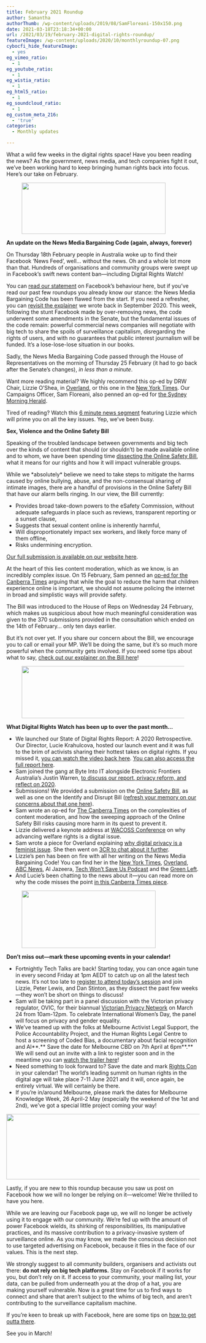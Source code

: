 ```yaml
---
title: February 2021 Roundup
author: Samantha
authorThumb: /wp-content/uploads/2019/08/SamFloreani-150x150.png
date: 2021-03-18T23:18:34+00:00
url: /2021/03/19/february-2021-digital-rights-roundup/
featureImage: /wp-content/uploads/2020/10/monthlyroundup-07.png
cybocfi_hide_featureImage:
  - yes
eg_vimeo_ratio:
  - 1
eg_youtube_ratio:
  - 1
eg_wistia_ratio:
  - 1
eg_html5_ratio:
  - 1
eg_soundcloud_ratio:
  - 1
eg_custom_meta_216:
  - 'true'
categories:
  - Monthly updates

---
```

What a wild few weeks in the digital rights space! Have you been reading the news? As the government, news media, and tech companies fight it out, we’ve been working hard to keep bringing human rights back into focus. Here’s our take on February.

<div class="wp-block-image">
  <figure class="aligncenter size-large is-resized"><img loading="lazy" decoding="async" src="/wp-content/uploads/2020/10/Email_headers_highres-04-1-1024x366.png" alt="" class="wp-image-7494" width="375" height="134" srcset="/wp-content/uploads/2020/10/Email_headers_highres-04-1-1024x366.png 1024w, /wp-content/uploads/2020/10/Email_headers_highres-04-1-300x107.png 300w, /wp-content/uploads/2020/10/Email_headers_highres-04-1-768x275.png 768w, /wp-content/uploads/2020/10/Email_headers_highres-04-1.png 1168w" sizes="(max-width: 375px) 100vw, 375px" /></figure>
</div>

**An update on the News Media Bargaining Code (again, always, forever)**

On Thursday 18th February people in Australia woke up to find their Facebook ‘News Feed’, well… without the news. Oh and a whole lot more than that. Hundreds of organisations and community groups were swept up in Facebook’s swift news content ban—including Digital Rights Watch!

You can [read our statement][1] on Facebook’s behaviour here, but if you’ve read our past few roundups you already know our stance: the News Media Bargaining Code has been flawed from the start. If you need a refresher, you can [revisit the explainer][2] we wrote back in September 2020. This week, following the stunt Facebook made by over-removing news, the code underwent some amendments in the Senate, but the fundamental issues of the code remain: powerful commercial news companies will negotiate with big tech to share the spoils of surveillance capitalism, disregarding the rights of users, and with no guarantees that public interest journalism will be funded. It’s a lose-lose-lose situation in our books.

Sadly, the News Media Bargaining Code passed through the House of Representatives on the morning of Thursday 25 February (it had to go back after the Senate’s changes), _in less than a minute_.

Want more reading material? We highly recommend this op-ed by DRW Chair, Lizzie O’Shea, in [Overland][3], or this one in the [New York Times][4]. Our Campaigns Officer, Sam Floreani, also penned an op-ed for [the Sydney Morning Herald][5]. 

Tired of reading? Watch this [6 minute news segment][6] featuring Lizzie which will prime you on all the key issues. Yep, we’ve been busy. 

**Sex, Violence and the Online Safety Bill**

Speaking of the troubled landscape between governments and big tech over the kinds of content that should (or shouldn’t) be made available online and to whom, we have been spending time [dissecting the Online Safety Bill][7], what it means for our rights and how it will impact vulnerable groups.

While we \*absolutely\* believe we need to take steps to mitigate the harms caused by online bullying, abuse, and the non-consensual sharing of intimate images, there are a handful of provisions in the Online Safety Bill that have our alarm bells ringing. In our view, the Bill currently:

  * Provides broad take-down powers to the eSafety Commission, without adequate safeguards in place such as reviews, transparent reporting or a sunset clause,
  * Suggests that sexual content online is inherently harmful,
  * Will disproportionately impact sex workers, and likely force many of them offline,
  * Risks undermining encryption.

[Our full submission is available on our website here][8].

At the heart of this lies content moderation, which as we know, is an incredibly complex issue. On 15 February, Sam penned an [op-ed for the Canberra Times][9] arguing that while the goal to reduce the harm that children experience online is important, we should not assume policing the internet in broad and simplistic ways will provide safety.

The Bill was introduced to the House of Reps on Wednesday 24 February, which makes us suspicious about how much meaningful consideration was given to the 370 submissions provided in the consultation which ended on the 14th of February… only ten days earlier.

  
But it’s not over yet. If you share our concern about the Bill, we encourage you to call or email your MP. We’ll be doing the same, but it’s so much more powerful when the community gets involved. If you need some tips about what to say, [check out our explainer on the Bill here][10]!

<div class="wp-block-image">
  <figure class="aligncenter size-large is-resized"><img loading="lazy" decoding="async" src="/wp-content/uploads/2020/10/Email_headers_highres-01-1024x310.png" alt="" class="wp-image-7296" width="449" height="136" srcset="/wp-content/uploads/2020/10/Email_headers_highres-01-1024x310.png 1024w, /wp-content/uploads/2020/10/Email_headers_highres-01-300x91.png 300w, /wp-content/uploads/2020/10/Email_headers_highres-01-768x233.png 768w, /wp-content/uploads/2020/10/Email_headers_highres-01.png 1376w" sizes="(max-width: 449px) 100vw, 449px" /></figure>
</div>

**What Digital Rights Watch has been up to over the past month&#8230;**

  * We launched our State of Digital Rights Report: A 2020 Retrospective. Our Director, Lucie Krahulcova, hosted our launch event and it was full to the brim of activists sharing their hottest takes on digital rights. If you missed it, [you can watch the video back here][11]. [You can also access the full report here][12].
  * Sam joined the gang at Byte Into IT alongside Electronic Frontiers Australia’s Justin Warren, [to discuss our report, privacy reform, and reflect on 2020][13].
  * Submissions! We provided a submission on the [Online Safety Bill][14], as well as one on the Identify and Disrupt Bill ([refresh your memory on our concerns about that one here][15]).
  * Sam wrote an op-ed for [The Canberra Times][16] on the complexities of content moderation, and how the sweeping approach of the Online Safety Bill risks causing more harm in its quest to prevent it.
  * Lizzie delivered a keynote address at [WACOSS Conference][17] on why advancing welfare rights is a digital issue.
  * Sam wrote a piece for Overland explaining [why digital privacy is a feminist issue][18]. She then went on [3CR to chat about it further][19].
  * Lizzie’s pen has been on fire with all her writing on the News Media Bargaining Code! You can find her in the [New York Times][20], [Overland][21], [ABC News][22], Al Jazeera, [Tech Won’t Save Us Podcast][23] and the [Green Left][24].
  * And Lucie’s been chatting to the news about it—you can read more on why the code misses the point [in this Canberra Times piece][25].

<div class="wp-block-image">
  <figure class="aligncenter size-large is-resized"><img loading="lazy" decoding="async" src="/wp-content/uploads/2020/09/Email_headers_highres-06-1024x342.png" alt="" class="wp-image-7275" width="349" height="150" /></figure>
</div>

**Don’t miss out—mark these upcoming events in your calendar!**

  * Fortnightly Tech Talks are back! Starting today, you can once again tune in every second Friday at 1pm AEDT to catch up on all the latest tech news. It’s not too late to [register to attend today’s session][26] and join Lizzie, Peter Lewis, and Dan Stinton, as they dissect the past few weeks—they won’t be short on things to discuss!
  * Sam will be taking part in a panel discussion with the Victorian privacy regulator, OVIC, for their biannual [Victorian Privacy Network][27] on March 24 from 10am-12pm. To celebrate International Women’s Day, the panel will focus on privacy and gender equality.
  * We’ve teamed up with the folks at Melbourne Activist Legal Support, the Police Accountability Project, and the Human Rights Legal Centre to host a screening of Coded Bias, a documentary about facial recognition and AI**.** Save the date for Melbourne CBD on 7th April at 6pm**.** We will send out an invite with a link to register soon and in the meantime you can [watch the trailer here][28]!
  * Need something to look forward to? Save the date and mark [Rights Con][29] in your calendar! The world’s leading summit on human rights in the digital age will take place 7-11 June 2021 and it will, once again, be entirely virtual. We will certainly be there.
  * If you’re in/around Melbourne, please mark the dates for Melbourne Knowledge Week, 26 April-2 May (especially the weekend of the 1st and 2nd), we’ve got a special little project coming your way!<figure class="wp-block-image size-large">

<img loading="lazy" decoding="async" width="1024" height="171" src="/wp-content/uploads/2020/09/Email_headers_highres-02-1024x171.png" alt="" class="wp-image-7271" srcset="/wp-content/uploads/2020/09/Email_headers_highres-02-1024x171.png 1024w, /wp-content/uploads/2020/09/Email_headers_highres-02-300x50.png 300w, /wp-content/uploads/2020/09/Email_headers_highres-02-768x128.png 768w, /wp-content/uploads/2020/09/Email_headers_highres-02-1536x256.png 1536w, /wp-content/uploads/2020/09/Email_headers_highres-02-2048x342.png 2048w" sizes="(max-width: 1024px) 100vw, 1024px" /> </figure> 

Lastly, if you are new to this roundup because you saw us post on Facebook how we will no longer be relying on it—welcome! We’re thrilled to have you here.

While we are leaving our Facebook page up, we will no longer be actively using it to engage with our community. We’re fed up with the amount of power Facebook wields, its shirking of responsibilities, its manipulative practices, and its massive contribution to a privacy-invasive system of surveillance online. As you may know, we made the conscious decision not to use targeted advertising on Facebook, because it flies in the face of our values. This is the next step.

We strongly suggest to all community builders, organisers and activists out there: **do not rely on big tech platforms.** Stay on Facebook if it works for you, but don’t rely on it. If access to your community, your mailing list, your data, can be pulled from underneath you at the drop of a hat, you are making yourself vulnerable. Now is a great time for us to find ways to connect and share that aren’t subject to the whims of big tech, and aren’t contributing to the surveillance capitalism machine.  

If you’re keen to break up with Facebook, here are some tips on [how to get outta there][30].

See you in March!

 [1]: https://u1584542.ct.sendgrid.net/ss/c/CMxF4nARlf6wAFa1PSfv0mmZ9RIuK0LyVv5J0Wo3jtLPXabnO7pZHM0rPPHVmfVoZvl93NZkUnxNz3rwysmHbJDRIpi2R6UXgbxwIOg_YsmW4rAFc4Swf10HWu6lpLcDMAYFNNibo2an5ZHdXeNMggYcDmsSBNxPDliAb3fLXS8GIcTS0TADIOME2UTHLm832399h7pKE-085axg1gBcj-GioA7MfROYe5V7HCJZYC9hUgoy67B_JFli2IVEhUiGECuBpDNGeRDOHBrBwJo3foSRfsI0uoV4kTMU6MeANqqehbb-F10fsw_N4QuolXerS3xVI9MXieQNC00795STKg1_6pwcz759PMwOCDk1EscT84ONEftAqeqAYTDtrP28PjBndw_r8lIsNSvYuLxKFQ/39q/-4YLaVdISxKdg9jhVPrppQ/h0/h8g4gnIQpyRIKH0TsH-QXaXoc0EJupHC7Ps14smyUGU
 [2]: https://u1584542.ct.sendgrid.net/ss/c/CMxF4nARlf6wAFa1PSfv0mmZ9RIuK0LyVv5J0Wo3jtLbQYuZN58BSDpHzW6ON_Xe_Jin93oFEiss0xl3Wv5mQyzLep4TS1Bk61Crl1OOPXuMn14ii5c8JmXEo0YA77X8g2drXwuJZUcc2CnXtt_GetF_69W9Gi8YOc9ocI10BkOA6FBCtgHy9ODowV2GdoSGmMzXhVUuKv3aGGnPzLPTB9spM0HptYQuFjOfTlhqayIgqRARL1zciMSwPVd087JwVoJPxdvZOzyr7YGVGDTInWLAUT9CLaVoCXjarafWnZrvLF8SxHvJ8bUZEtPsXYk9mglvsVU8InuxIOaj2my6cHWToL0j6HrXDTtd27qMiDe-gjosPpoURBEnOu8zMKWzxFDEI_wpulyrxVGj5wmzzG2k-NNXHVHUqeD2DptB4Fdivw1br77Mm-uHq6Yvn3DA/39q/-4YLaVdISxKdg9jhVPrppQ/h1/uAU9rTgeYlgRtSYDVVPuHFFON9OUydGuZZ4Jd_rQo9k
 [3]: https://u1584542.ct.sendgrid.net/ss/c/BqA3LhzOFl92KwaVoz69N0qR3BWkZXYkjMRYGJoSlafIbIAD4DumtU7iWaTDGCuKLKeGjGp7wJDVXYYNQLbsXcKY7l8G-Z8s8VodnnvsSo-fN9qlh8GOKY2-FL9-ebieWAqv6iGBVp3hIQ5QpX05bwpTKjxgXRFMyh-4g7t3T8Oy3XSjQKW997o3MImoXMu229thE9ZXVy_aqzWnMVpfgHxwcvbW1MCPDKtH0Bema1MSs3rnUU41cNF-gcxUoC5IDzWKRTxpvaW5ctdIq1woRv3dChs7NJlGjOCZ9AIhjOCRwi_i8qpqsN1cseFHIYLLd6CEcO81XBet3jwP5tJLtBZ41hr4uSRHlzjz4-ads-XmZdG524lHgf05_UU1h62LqcvnMXXSgJ14188Or8S1w_lbC5PnRs07E_VZTGmLrzI/39q/-4YLaVdISxKdg9jhVPrppQ/h2/i2tOqiSsAwv-T0BcXzjQEyIyQ6_s2VfsTUk2F7OorMk
 [4]: https://u1584542.ct.sendgrid.net/ss/c/atcYNHk4Eh2YdGnwBh-YDGlyFEPfIQqTPhAJ7ICxnKGwCw_ufjZMlVhjkx4aOHLlly-wnUR30qUpu0SBkygzmJTw1HSEr8okvoQ6JAIa3EHC3HAfm6C-FUqcG-BtW6m_kj1XBMUFVjfVXplTlpzymNKJ3TMdLu9onp3wp1N2zPGpzfS3OF7kaksYfrZi58b4IRn1uAdJ7SjgppFNoRkICDHPpu4Of2FCA00My7LVZ2dUu1hIKBx02P1MXIvTpuFUuHQpPa1sH83jkV9d7YrPM5MFz6-4X7nB-nucuR6XSOtIN5KWjiSYuba_Aurw4fIRQavZTmsW8FisqjxA7ja7lIuPLsmLN8-4ivvsVXOM4GAfkevmoL12XTIBZZHdOg64esGrSOWXKVfw5mxrEVMtRw/39q/-4YLaVdISxKdg9jhVPrppQ/h3/jj39vQgcB55CJuSW5WR5PCjdW5Roh3rV7NqeKDQi0Sk
 [5]: https://u1584542.ct.sendgrid.net/ss/c/atcYNHk4Eh2YdGnwBh-YDOY7M0HCiEoWTIfBCcp3Bkyz_wsE-mMIU8LcMdsStAgSqJRXSwwHG6etviREhPenmTYFxE9F13kAbLExXgyW9A6k_2LXecnsitS3_oAbBMwo3tBlwSFA73VAb9LbMeHfRXyp-jF0jyFmlE8Ea3LQD7FUEgF29iKxb_oGDeIMUDta5J-_T6cO1ssVMEFDmXbvGmjQBCCpvslEwCALZikMiZkC_n76Ulmo1mve1lbiL3v7G-V3mdYL3Hvdt2Hck4aP69lTQ8PpsnZXaKCZms-xKfkkdpCGGQeO8I4epcV7isp_8UPsIrKScMs7tUZS986ZfmO19gPovTGdmh9o9azzM_Qd8WDmmpcn0CXYvWJeRSBs7l7FtY-v7Dnswjr9cAhYPHv9pXrWgG0CqAvtBVCbdmeMtRFIIhukiQ1pItsQM50F/39q/-4YLaVdISxKdg9jhVPrppQ/h4/wNgfN1XfcWNfAjuLFpocN-Znwlk2jSKVI4Oe6P4tv8M
 [6]: https://u1584542.ct.sendgrid.net/ss/c/atcYNHk4Eh2YdGnwBh-YDOJPR4Z5lDybbWIPhQSOR8GhteRvz21YPJfRG8B40Kk-zcfQ3hB7Ra196gcWsw3OPfFWi5zG0dRqNBUU7Bmn1ZiD7oO4ZZqXJkizZPpASx2vUUzPp9N9w8JUvmU9nS6rmMfWpcMFWzjumvE_HyX0Z-RTpwYaQ8IbXG5BV7HuKQaCOV2o3PJJPUY2Nn2fyTOxYN-K5icG8QMHkYOYWvRtzMuPjrzOgsIQc-nUuJ8CFqhbwmUYLTtcHxjhGcN5p6cUn3uVyy1ab4LM1u4uwh01Sthuwbs9RaHvMRFmIACyfppTfzsbncsmGynuF8O9XGpiD611vCUClmvAo-jxGhy0wK0/39q/-4YLaVdISxKdg9jhVPrppQ/h5/m-0sMMs7N3O8YEYnW749WQp4BPcmvkvJghHI1hRO1Yg
 [7]: https://u1584542.ct.sendgrid.net/ss/c/CMxF4nARlf6wAFa1PSfv0mmZ9RIuK0LyVv5J0Wo3jtLPXabnO7pZHM0rPPHVmfVok7BjJVqjFsnj57h8bo8V_K7viZDIjZvEVHlSuRwg82-pvHaQYWIB1sBnJXC4pNEs3yUIk2zHuQBICy73ewh0XLvezpmp7M0G6afQDlaB6OuyAqepZvDhqJGWSw1iLyiH4PM1KbJxzF9-pltvLSbP6HcmhZCGwqPvAesOuY6lombV495seVSiiL_lYliZzcbNbIGt-2fK_9YagCqR9Cr_srhSgHTAw-8K2Z3JsnvXorJN2uRitWZV3xx8M_446mCfXqF5ih7W4MZTJMyyr0gBe3ut59M31L0Io3uGX-nD6-GcEZOpjf2dAX_ZFDZdngxLuaDCQd6EY4PWWxY4FkICGgAbjBaVUq13W6PzoGogav8/39q/-4YLaVdISxKdg9jhVPrppQ/h6/OJxU73dWuIh7Jbez4-tbFrbA4erCqgo-TU2ZqZIJdx4
 [8]: https://u1584542.ct.sendgrid.net/ss/c/CMxF4nARlf6wAFa1PSfv0mmZ9RIuK0LyVv5J0Wo3jtLPXabnO7pZHM0rPPHVmfVo8jokC5nFEEUacXPWEAWPrWQgsCtuttyKUrv5gP402ywbbYrdi8_nm2Yb5dzVSBahUIXKDglNXtzZ5slruZEcYfe_A_686VGFw66LBiaGl-1nqX3ZmF-7rTyH7Spk10UAOgBPKfOKIDp6RR_Pn_gVbzrHtQoejaCl38bub4ypSLQIANAmOWzVRftysbVG_0bfiTU4ud4TB8XJwBcikYwM2JIfhdi6DIofO8PztMTMlGko_ilv0NmUXPbMDk2Ff8PiXnVp7Xk9DcecuFCmiS2evwyqHGt0mtTYwLVd6fpvDAQNWKrJCGMpjcxWtih5sWX8BlYnIzNlCWnhBRBj5RIQtlxlKp5ZrOhhqAsvYDGmzuo/39q/-4YLaVdISxKdg9jhVPrppQ/h7/_ZpThqisR_rZFTppCjo1C-OZyVWR15u8k_v9vxVoolQ
 [9]: https://u1584542.ct.sendgrid.net/ss/c/atcYNHk4Eh2YdGnwBh-YDMsQup19ctwzixQPtTEhYGvKZ8-pY6-CH8JzoJF0FAj-6NsDS5TKk5Q5U_NJabQtp59dLem4ES8Uc93qMxoXr71KpsGXtmK2-71aPeKFirjGJZtikh7PNJ1RW0ZrZgHV4eZtrDcgagW0aV2f5y3EusfR5TzaVgyopVYIQ_wvLc6z1updFWI45yfdao50TjwfrpDcRH5WBLvymQU_Asr96ClcNSEgAGJoW4omZyIQPABgG_y6fQjCgcUlJxHBXJKuCT20E1pffSgqiN_9ivhr-ji-Pmniw1NfLdBTtmE-cRBRgLmepmrJ5WwcyZLsSS2FDFC111dppUzpSqNkheecBgNuBcwHaY07PL842toRP-QQl6ydI0_D-YuKFOXNANPvd6sYvGRHHOMrlvEj5WtlS0xY94D_BEvnxcUBGpx7twqc/39q/-4YLaVdISxKdg9jhVPrppQ/h8/NDsgVQkMu_crr9EKXbIPeJUvZTX9p2UAZx1kcTfwiGA
 [10]: https://u1584542.ct.sendgrid.net/ss/c/CMxF4nARlf6wAFa1PSfv0mmZ9RIuK0LyVv5J0Wo3jtLPXabnO7pZHM0rPPHVmfVok7BjJVqjFsnj57h8bo8V_K7viZDIjZvEVHlSuRwg828zDLqyXe7kHbLCjxsWBiojuorc75wW8pqsLVAuNIXmBfuOjT5znC3x1WutsImppzl_d9R0SsbMgicq6LnTxMhkc-1DL4GNgACQjn42_5Pu4qYgWGxcl7mH2eBnMlqueUlXUhz_17WrTI_-M9FRIr5piMSDUieNsr91lLaqawdHTUk0O3hHgtUR3WqPLW8J2tx2R213qojZLfUsk395Xk6AMBu4kZtrBU27xwJ9JI_VzHBLyk025NnW4j2kV6nX8IB-9D8W7RNc6-YE5up-OgmpFj9kyLeTwvNoMY4rTQCUcdrns-LxJXmy1MhuMGuTaWE/39q/-4YLaVdISxKdg9jhVPrppQ/h9/IW7XNL-ViOFrl_9HzWhDk5AuiieN9k9nW5HuiUn8zMo
 [11]: https://u1584542.ct.sendgrid.net/ss/c/atcYNHk4Eh2YdGnwBh-YDOJPR4Z5lDybbWIPhQSOR8Fn3iVymDdvFXugXFHFzaLOd84orp99UxCcSvRCTQyoW0-2GchQUwk3MsRdrZUnlCutrk1TYIW2G_4YPn4JXD6ASJiODnQGEtxXaNwQq1Bo4_zHiu5hA7qJCnDEf9G58JMmds2fGkNTNQUZy4aVw_0QbUY9MKR-23nqUixBH0Jf1DYBqfsrB55DWMbzuWruZ4Wywy0sqZTXywd399nAsyglVeRmPCRP9LGdTF1FO0CNg1Z_mshgJ-sqPOazdVC0fUtHCVZ3oRdrw3j1Ujw9c3xl9i6z6eFu5f2yP1wBTW5w2BobDo-psk0X2lIrBmBIL-k/39q/-4YLaVdISxKdg9jhVPrppQ/h10/wNL0leOa1Pr0lvowi25chjXrDqsG6j3kjH9j3cheXZo
 [12]: https://u1584542.ct.sendgrid.net/ss/c/CMxF4nARlf6wAFa1PSfv0mmZ9RIuK0LyVv5J0Wo3jtLPXabnO7pZHM0rPPHVmfVoicB-CsWWIIBqqwunH1ItOosi4MC-tZglz42dLjVFwQsL9FdedDpFwauuJRt93taI9JtGZnGT5hQ_cNi7e5sTZ0KXo1pOecJ8QJgrFTokP142nLEwP-1kBxh3VdmIxf-AhgmlNPn-GyzKMYwWRE0LFT2GCLq2f9ZLbPM_UUhn1IoUi30hsQWfRhcvEuQmIG3RkLNaAxXKS1fjdKMt0PEpDQmyoLzHzk5_XJhlF7WdZYW_wsCTzSxJBHfrkqbRh8tdQlG5GI_cXuqT-Bp4SDToZdzt35w9oIx6rZFpsAWf6Ny6oyoeNYhG_OOI2ONxMc0m8N4txhd115w4uimGZi8kjbZSRsCMG9p0DYes-5rMLkIWXpYkHPQ5gWMqa26CcT4B/39q/-4YLaVdISxKdg9jhVPrppQ/h11/llea4ys_ow1U9diSoheh5hzn6mdorAgl0Bf7LYG8bw8
 [13]: https://u1584542.ct.sendgrid.net/ss/c/atcYNHk4Eh2YdGnwBh-YDGRoAs2WH3kvIwlC-9ha3D7RYN0OV8HmwUAeLE6MQ8tGWfgd7hz40-AccXZWFCIy6BdkYvJ5ph31EQrCTfPsRPlCRG0jDrBweTg7PjBmbZsNTciciY0Jm5XgtFkemZKpI6-8wjEnbUkC21u2ZVU59wrokdpV8hK-DYRsCp48NkFRCVCgBRGKYnJkmGziJiy-8Qvj7cm58JLWRSQaPuvoSCshDglqWpw38qOee2YnL2Ytl5qRQ72Oz8S_bp7ATCT-u5lN_i_VeC68bLf4nTsN3IC8SlPh9FrlYF4BEGXh6Iy-7ILp4GuqUy2x2kaWYhYbExdaxhyMqRXrkbLN7k3WLsu2Oi0Q196T8YRGDQ-eEOWA18gqkOK8hu8bplKbB6JBSlnw9WO0YwHvpnVGiS9lXHpqxdNNIgqjaSOFbiaghHDZ/39q/-4YLaVdISxKdg9jhVPrppQ/h12/WObLKTJuBsikk9N-2NK5WmhCY_msodUrif0RpntdoBA
 [14]: https://u1584542.ct.sendgrid.net/ss/c/CMxF4nARlf6wAFa1PSfv0mmZ9RIuK0LyVv5J0Wo3jtLPXabnO7pZHM0rPPHVmfVo8jokC5nFEEUacXPWEAWPrWQgsCtuttyKUrv5gP402yzlRZNlD09Lw1M8UCNhBtigieRA4F3j3H3avKk0WmwbxdBXt_GCHkPq28XbR2DK_fFbbMRGa8hYTRIGpY_uYjYQBU9k7eCdDuVcCuZRQxE50XkkPpM7QN4sq2tPEiV9_bSuLIqrtvAOVUYf1hVHQE-xnNFbKZUNGX7xreIevh1VJBQDqiTKqx-TzaKUKhV2oqrGJcN_tWw31nMUOXJkBDc2PhsyUwk2vqss7duI_LRuRQAJKfp7ZBWwzLno35vTYRTSJ7k0ZtG65Tc3AcqP0qzj5SaLOBqPI0wt8agqDRvzKFMtt4DpBV3Y70GTnVzlR7E/39q/-4YLaVdISxKdg9jhVPrppQ/h13/JleP2KfaKFU-mMkNiD-sYdNcmgPN2u3vN-JlGIp9ya4
 [15]: https://u1584542.ct.sendgrid.net/ss/c/dSCQfi9FLISmU3ZE3bfPhlSBN6XYeCKzaLLHWVkJ-A9ssnHoFXVOv9K_tpvraSj1-0pXU4ztPMvwpVPpV4A0VrYtuFfDXzc31kzntM8KKKlW6tvB6uN9Y1bCB3BO0p9SGQEjUi4vn8G7PO2a-HBvKwVRkWEiYyCDFog9jkLcDJf5U8ZLOpOoOV84aWORvlbUWKB6TgTIrbj4eWga9LA10n-gOT8BBJoyJbTXjRcrxB_2qZgnuCkUK6tmQzNGlGk9FYybYI1QRmwjABy33JFw3wJnCFqyC02cmQsuRlESX7JfCDKLiKiADe8lwDtdX0okljxiyuyX4RtrVKZKnfHMZ9L49OZ-UEblPZpr9JYDiL59qeMU-gdVBB7V-detoyTZ/39q/-4YLaVdISxKdg9jhVPrppQ/h14/dhxXmkDBo_xq2PXQp_X0zh1-tUdQF1xukYLefMwO4no
 [16]: https://u1584542.ct.sendgrid.net/ss/c/atcYNHk4Eh2YdGnwBh-YDMsQup19ctwzixQPtTEhYGvKZ8-pY6-CH8JzoJF0FAj-6NsDS5TKk5Q5U_NJabQtp59dLem4ES8Uc93qMxoXr71KpsGXtmK2-71aPeKFirjGJZtikh7PNJ1RW0ZrZgHV4WWdkz3lacaHIjcTcOl9rN9ruvL1CkwTeSQlnFPPksQ-J6Vz3O8O-skKKRunNv3gUdaBwYBWDFLblPbp4MlZ_Ll-c32ZFj2FAfhqcCmrrX8EJblMFPXwKcZFf8WrBot-CAEjTHGdIxjU7StVmbq2GU5eTA42XurccNB8tt9u8loFb-PveLNhoFhiNv4HxO5Kh4NhkrNTjDQlWxcYkj8GhsVZDtDO1vOqIJ5N4L2MryHTEXwjV0pdYl3rg0cLOYMD0Xs_vgupyUCvMD613di4LpdDboUf8KvVNYQCSHXdywKM/39q/-4YLaVdISxKdg9jhVPrppQ/h15/cm_0Ud-tbHFKR0JlAUbchs1xkQ6FuGAivBwHxk-dcVQ
 [17]: https://u1584542.ct.sendgrid.net/ss/c/atcYNHk4Eh2YdGnwBh-YDGIYcjXtnApuqDRu1EH_jpf8_lnkrKzFSuyuei15-F3aC9vfDgdNKC4HtL0ak6gXw9husPZM8ROC1d2QiQcQUxUBrhwAognpwLCPhZhtnqOQQ0EqnCoFln1taG_PQRqcLDVPvWbhCKn-JXoVTYgCsZYZDHzs3bKYUCrhA5CtWEiHh7UCt-BywU-bAgvEJZBdJBKjSOe56eoM1jXR1uNNpr57xZicKyxn7UVreb1DKgPj0QdETlhQnb2ybTXdBd64naA5VXg0yGeSKBwVi_NNU0BKF6SDrV4rhcT_mOqQ2bYkxQnh_MrWlQWm6onNkXVOBb4ymgkH2ToDazP1uoSsS5Y/39q/-4YLaVdISxKdg9jhVPrppQ/h16/WVEumlohrXZy9vMVeUwpREVYwSAX7K4PvUO2pZk1Nbk
 [18]: https://u1584542.ct.sendgrid.net/ss/c/BqA3LhzOFl92KwaVoz69N0qR3BWkZXYkjMRYGJoSlachYipE7PqTPfOdSg3b1kSSDI8gs9l9LiibEFTNjEbrRMPmodymNSbgjh7hUUJflbdTLOjtqH1T6beDaTGWiHmrt-ipXdVVcDFs1iD0HxlWReOhKTdAkKH1OL-MGxKmq9heaGht4yu6YOrxjGGqExn78MgtlGaxR9Kx0OJKtaCi_AIrtvUJX0Fpvoaj7EpBbticnrhJgpgZYGvBNjxUUwr0A6SwzekurLLqF-J8CHSmGmsMdIxdMZritEKaNICk2N8iAll7hLJ2dv6OmfaifsLoZ1OB797Bv1Mhya2UAAS9X5pWQcJQkkOiXXpZpEjLMiUsTSHH9ESEnkfmrlnW6uIyXQGEK8Z-4lABXH9t1Y3cqg/39q/-4YLaVdISxKdg9jhVPrppQ/h17/FWSHCpJiXxc_0vy2CYR0PH9FHk1HnShjRcWqbjM9MMM
 [19]: https://u1584542.ct.sendgrid.net/ss/c/4PfL751D8g4IfLXFw3QfXfddT38HY1i1X6g3OdYp47Y_NphKLg6PDxtjPoUXP1-94gjSU9QRnZFxfz23x-zqu11hdSncU12NHyXzHYzVyYl7mcQR7PazOCSBHEEEiZVusxjeLRX-be1SairaWEyOMB6kE8AF7or3ft941JIJwcDIw0rVYxLq33JvYcSaT2Uhr1HRswUOjYn01jSTE6tUvTYHcA_ajClOk61zKp3cZfyLFB2_kAkMbvSxbuZLd-e19mUBB_cgkF7_xm-gkx_uCikpIZhRBU72XlWqIT11PHpniMecZ4WeJqocXJGUfVdt_SniLyOvaS8bAkSIzA_ecpGYqK35qdl0s1Ao3m7opLOx7uKg-Sf7Ly2PoixOcZvXdozW3J5TV7ZOzNVGzoDRcmHoVMq2fMlXu6G2oRzpTQv2SeQ4yQUZzwTdIR-_BXdJbI97EW_KwytcugUXDp5WACoyRiRvm5Jr9JITY6_3iR4/39q/-4YLaVdISxKdg9jhVPrppQ/h18/q7WNv0ozI6flnnbQ91XCZPrspYMq-6T9qfhzFD6f-Vk
 [20]: https://u1584542.ct.sendgrid.net/ss/c/atcYNHk4Eh2YdGnwBh-YDGlyFEPfIQqTPhAJ7ICxnKGwCw_ufjZMlVhjkx4aOHLlly-wnUR30qUpu0SBkygzmJTw1HSEr8okvoQ6JAIa3EEI02Dqduymqz-kZEbSc200i163WCsl77WhPvASwDsXSw3BBRqDgNea2u7IGPp1yOqAzDeWJeG4U-CTwOqsbim3hqhXGrsvwsAjPir9zkrNglrB9Fip0gmM8M8gd7sS6xYJWk7UavlNxXeEjjb5ZNc84jkLHI6fAEp6jcqeQr9mIFIpPH96UpkwUjjPIXIKCP1-OqdMjQcWUa2MqQf91wgtm9J14bgFxxbdT_PfrtJtGtQXLIqmWQsjI1IWhHkco97zwpPym10DbY0VUhdgf0XMbCgVAacrjjQj6TLGQ2y5rg/39q/-4YLaVdISxKdg9jhVPrppQ/h19/jJnRzwgQimf89F-2rfxypj24cMcrRBkvUNoDPZKtpDQ
 [21]: https://u1584542.ct.sendgrid.net/ss/c/BqA3LhzOFl92KwaVoz69N0qR3BWkZXYkjMRYGJoSlafIbIAD4DumtU7iWaTDGCuKLKeGjGp7wJDVXYYNQLbsXcKY7l8G-Z8s8VodnnvsSo-fN9qlh8GOKY2-FL9-ebie-t0EZXtYu23aaA5gufDbNAH8DSqiYzmzat0UGYP3VI9j5axniNwsiPe6M8r91NrwJORWggFTwZ4_esFZm4G3koGm5CW7KDRv_wjZu1DGtMc6bA8b8Rx0Sh7kIuAbEViZhBHwFzZQ7LZ6i4_7CUl6KtX7ksXJ95bD_tMscBxlYVP1Wbr4pLrpYulVJJQY_BsQjSvg2QgXNE48MdGlKEMLDAvBJyyCGfPfFfBMHhkS-CIeTxIIWKWjSY0GKsssEC5ySoxuA_W-SUvRT4rN5SvJNH03zi7NNgsaoplTQsVVMxQ/39q/-4YLaVdISxKdg9jhVPrppQ/h20/aUIb02BoY1SwxReW7rHl9SvFAhhsVv0EyAv_rhyzzLs
 [22]: https://u1584542.ct.sendgrid.net/ss/c/atcYNHk4Eh2YdGnwBh-YDOJPR4Z5lDybbWIPhQSOR8GhteRvz21YPJfRG8B40Kk-d9DyMFSm4tuRjQDW7eZLZ55nO7ujQuWtWW4GoyZY1_Zxfa3C1E5_NmUO-XeY4rglvrv3LU9E-9ZCnWEtBs0tRtz-UEdPVclhzhX7bKgte6BUG4XDbpwL3Pwg4oTZeDdV2W8pT5me9qbXiq_CxV-ptc4umqscImYKHZNST_9P93WWO5uSL8fIKBKZ5g7K4sJpcJDmfc_8ZuIbYpV8hzj5hUNSf9M9I_rjuUE-2cbz1mVCQeta8YpmyDHsIuBuSyz1MdyHmvEy_sryunM1QOgLx4QWmK9GCgfroVB4i3kHNhg/39q/-4YLaVdISxKdg9jhVPrppQ/h21/R5eF69rXkeXLobz8EyjO7fLRuMqbM2IiEJntsvogt_E
 [23]: https://u1584542.ct.sendgrid.net/ss/c/1XQbiUZqIgkFRQxQopJGKeqdhWuIqpW0eQhmA8EUWy_8-OvlBtBMQ7YUg1_KG1oJ43BCUvCzxwJALjYTw2a2M4fDG4i3WSveUldbRcXS669Zcy7aq612PwdriGssbuQp4VWUJNABgTuFQPIVhC1uSLObVNy6yRILImW-dFYI8HapTDRY7zlt_kE4nZhm-xnQ89UXvcjde5OFxSaQn-1pzG49yIpZ_lFDMUFB8mE1cNbOk6eoAEwu8tlbyCawddE5mE0ZlvhjjX9vb_5XMN0vemTnQZV8eVH0OT4xcp4tKSqbhs6CE6Ikg8DXkAGvG0tLAM3z7FzI52IGL593vfsit7KA8CjrcL5jQeZCrBIrEAA1OzpiAyoYt8ti-al0qTfkxUaFszdNYwDJvxTyHwaeF48d-mjkAKlwoP1Nm-2OB-BZVe7EkdoycsqBweUNuL_JLk9T8OD48f7qivMIe7RFgQ/39q/-4YLaVdISxKdg9jhVPrppQ/h22/79HU-dI7vkiBjkO5f6JCzvnnueJTMmA-oPniFwDbErY
 [24]: https://u1584542.ct.sendgrid.net/ss/c/atcYNHk4Eh2YdGnwBh-YDOJPR4Z5lDybbWIPhQSOR8FHgMElVR1EmwfVkHRwcgyG4x90FRIUYXDnwqmN0lAJltfiGByTX7DJv7QMehA6ce8deqW6yIxr8UWElJQvzf6PnD5dOGabVJYLq1BYVoE_B0mxMOK0rP5aNX-qpUbBhTH04jHspKXxXiaqsPLahFx_eCb76LSo_zL50aaSVKZgsBqrQJCNmFaO-ocQzjYSvBawxQ1TAUKEwcMxcKN_9LGCHSw4bGEj6ehxghLqHKKffcmCX9EhsCQaXXGRJcMSGFoN51Sl0OttOb8awc5H4T1ACmZ5p8Lp0gidU0P1q1Wdp4pACXxtJWjnfHCMgz9l2rY/39q/-4YLaVdISxKdg9jhVPrppQ/h23/MyZv0SOKNONb9fb2IaNsUbOA7z9rXRWdWbVceyj4S7w
 [25]: https://u1584542.ct.sendgrid.net/ss/c/atcYNHk4Eh2YdGnwBh-YDMsQup19ctwzixQPtTEhYGvKZ8-pY6-CH8JzoJF0FAj-aeRAJzQLoKzaXdLPTpNjMMsxro9k8TD9Ooo0g9rfjUh7ZEYZZRlTcMPqlI0_HZ4OU-ryMBKjojQScIaTIzLG7L6rSs_JNfzSBBiC5pWZqqmP3iZjmag32C4CoR_dGXn1rdrAaq38WacO_y44i_RbiP7CNKW-6mNF00Fn1XTk5zWxeGa0y3y0YOfDChYfVSr8-wHXIeyWP0LO623hcj_XDki9RB444KJ7tDUD4txCq6odT2Dp62kqrod_8hh7jzWP61YO49fKbRowwtIyMI86JG5F8Vjdx3o6OSlPgdf1pgy779etMwbWj-Pmkjvogyfd2FcVd5DAqo_OqWGc_5poewn2ncueKz7ZfpP6uG4H0qSHv7wjtK6SmSlMKC6Pe9m7wJfGGGqFFONIAIUTWgcelA/39q/-4YLaVdISxKdg9jhVPrppQ/h24/41489DF-vgaV7u8LGxIJhBYinsLgtZVwVxOV41hPxfE
 [26]: https://u1584542.ct.sendgrid.net/ss/c/P8Elou2Rvc0qoMPEUZrMXQOdkwYPfWp1lSbdBGL8OQkZBIAwRpAMXO0VP8S7qG9njUBnOiLzp6GpnuqlQpso1580s1-ppH7Kof4yu6_ujaGtmOIfgQjIqmOuEnEnjp341stbLcIQ39auqtJFXPG5wAXiNZn2dTms0PDQqUBfobgIe3Si7_lDY6YngFK5TVHIoGziUjJhz7fAQduw0RpQ-VJbtkX_GL2f2OFjQlPI5OLU3Opae5A5l4a7DcfzMi5vQDstC6KzoRvi_y8-TOuJxPEXBGq0UQ8ZuH26eqq_pT_Z9aVSZP1nitIVdQH9ds6jA5Bfh182Q5jn9hCvthglryqQM1I3RUEO7IbpFxIZEkWRiIfaL0paCBKMLvd9TJ6DP_eO5lzJpASibo2DjogtfA/39q/-4YLaVdISxKdg9jhVPrppQ/h25/l0hgw0AG_PRcPw5TRdluIA1HQaDajXhb8UR6PuoS3_w
 [27]: https://u1584542.ct.sendgrid.net/ss/c/BqA3LhzOFl92KwaVoz69N4ROfcyv3KJDtY2h6skk8sdMKyDfb9UH0pK9UhqBlK9tgznJZlhd-pmp_dl9isscCudTdiqNyLSaJdK_tIS7qYj0ax38FUbIRUT-UM334GuZrSwYsGnyuXfBbLHPwzzDFVSfLbSh42zLNDM6QejUWee4E0MX11ypATzsNW5KqBUsrCu5HGyoUeVNE_Ipk2TybfSXJSzazt4OkKNj7iRMyPNKUdrqVkbyx7Dc5SKo75Xien_YgiWy9LmXI1h1nCRu9memflihiDKvHppB7mZU-qwC_IVKcIUdUV6WMT0IY80MxxmUbk7oSsbitNp3m1QEFNJIfqQWSaOOHod5-DAcqmL-2X_WfqLn8ZHqc7wduYKx/39q/-4YLaVdISxKdg9jhVPrppQ/h26/Ry3fmQ4avNj4n8fNcAyBTfsQLPuJIJgQ8Y_Pv80ysiQ
 [28]: https://u1584542.ct.sendgrid.net/ss/c/atcYNHk4Eh2YdGnwBh-YDOJPR4Z5lDybbWIPhQSOR8Fgann2dyleSimor48hUqMk8qpmOjG8CAFUSEdMVjJ4yyByGn1x-cJsThEeB_isUkxE9ZTn-X7SPtffRTxJ7oQgsw23whz9YCAGW6e4XEJC4-WdGepdKpxY9LLjj5Mg7m3v_F-QN0rjFERGpS10jfZwMUWxNqpLL4yJM5cVRVMDnTgy7RRxHBeSmsurNowKASuR1nuOmWtyPeNqnGu2QUypxzQBRqUt98Qh_WHrgMdxUte4qdisbMOzS8LnJg3qigl6OWFw7l0EOfcPJHgVyFxiZ1Tk2dhb4YnUlnMse7Tv0dh93hc1r5UGU3fd2qHX1lo/39q/-4YLaVdISxKdg9jhVPrppQ/h27/R2ePwNkUE9q2uncGDrSqmE-G3yLYYY7__y8qYFXtV90
 [29]: https://u1584542.ct.sendgrid.net/ss/c/atcYNHk4Eh2YdGnwBh-YDPgdQRSupzitvY9iD4qNsMK_RizoswdhQRi1CdakJHdmLKBIhIj2P23WyI1lZaxz3FQMX3RhLHkXRZmZK4lETuWDVb0ZTbLy8J5kAlKmIpcPnCIctUgs7PA79IKjTAepTNXvsZ1e4ZuAdzT-FCBtvgoMq7xxYL5dCcIHbw8NdxzUxWcHxdTOZihasowpMfcjgXzkq_URq7LaYdKHD1tiY89W1s1i52QlpVf2nbX2nJ1ucwUSw4mfaJ-_Ne_3tyjdqdcFK1-vy35qbxIPfPpsQrnwi5OpNUU4bNCedKoLC8bAx3caJ_lQX25prnikk8R3XA/39q/-4YLaVdISxKdg9jhVPrppQ/h28/WS4EBfnEn4b51wZ3pNLDuaRWkYFKuFA65rwqjiftojY
 [30]: https://u1584542.ct.sendgrid.net/ss/c/tTBUZwcBH_2q13Ow12s-jSVH9WXMSkxQ2NiCSK4XGtuSrIQ1JUd624HhOFykJt615nfTdeairYL5TsbqmZtwfm0ml1IY0EZJXLLu7ujC1UlDeIiSVEIlkX45Ig9yCsHEmqN57MkP5EygvZli01Ho344dcF1BEeTlSOXqz8rZs65qMFIE8HKRxgxkjbRx5xWUS7-WJCECHAeOqY4RgAvV2frZDg66YWGqUv5dNJoqXF4OZOkXI81L0AH6GFxUZ925HsMtsVvtWaO6N_ztGRwiwFLtzX19fE2_FYCOYMS0gzQdQ0AMlrw7oGxQkj7iT4Sbp0fHd_U4hI7ahgjYhLuIOGS6VQkYGCzQSkINMEJrd1H_CJXObLVPeaZEg4BB1l0wK5HonKnAXVfI7zKv6kDy8A/39q/-4YLaVdISxKdg9jhVPrppQ/h29/RJ9SKQgr-EfeJpXMGrDfpv55zJGi6ygtmjoi76sEdIk